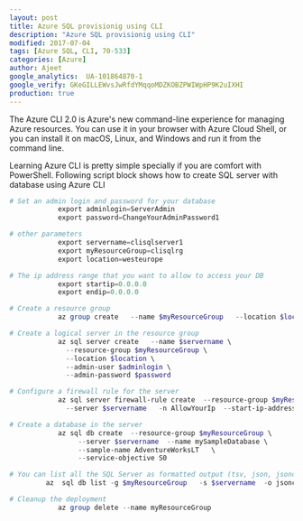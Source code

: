 ```yaml
---
layout: post
title: Azure SQL provisionig using CLI
description: "Azure SQL provisionig using CLI"
modified: 2017-07-04
tags: [Azure SQL, CLI, 70-533]
categories: [Azure]
author: Ajeet
google_analytics:  UA-101864870-1
google_verify: GKeGILLEWvsJwRfdYMqqoMDZKOBZPWIWpHP9K2uIXHI
production: true
---
```

 
The Azure CLI 2.0 is Azure's new command-line experience for managing Azure resources. You can use it in your browser with Azure Cloud Shell, or you can install it on macOS, Linux, and Windows and run it from the command line.

Learning Azure CLI is pretty simple specially if you are comfort with PowerShell. Following script block shows how to create SQL server with database using Azure CLI

<!--more-->

```PowerShell
# Set an admin login and password for your database
            export adminlogin=ServerAdmin
            export password=ChangeYourAdminPassword1

# other parameters
            export servername=clisqlserver1
            export myResourceGroup=clisqlrg
            export location=westeurope

# The ip address range that you want to allow to access your DB
            export startip=0.0.0.0
            export endip=0.0.0.0

# Create a resource group
            az group create   --name $myResourceGroup   --location $location

# Create a logical server in the resource group
            az sql server create   --name $servername \
              --resource-group $myResourceGroup \
              --location $location \
              --admin-user $adminlogin \
              --admin-password $password

# Configure a firewall rule for the server
            az sql server firewall-rule create  --resource-group $myResourceGroup \
              --server $servername   -n AllowYourIp  --start-ip-address $startip  --end-ip-address $endip

# Create a database in the server
            az sql db create  --resource-group $myResourceGroup \
                 --server $servername  --name mySampleDatabase \
                 --sample-name AdventureWorksLT   \
                 --service-objective S0

# You can list all the SQL Server as formatted output (tsv, json, jsonc, table) 
         az  sql db list -g $myResourceGroup   -s $servername  -o jsonc

# Cleanup the deployment
            az group delete --name myResourceGroup

```